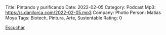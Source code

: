 Title: Pintando y purificando
Date: 2022-02-05
Category: Podcast
Mp3: https://s.danilorca.com/2022-02-05.mp3
Company: Photio
Person: Matías Moya
Tags: Biotech, Pintura, Arte, Sustentable
Rating: 0

<a href="https://s.danilorca.com/2022-02-05.mp3" type="audio/mpeg">
Escuchar
</a>
